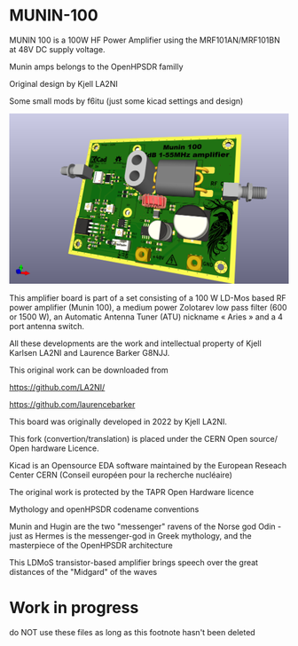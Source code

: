 # MUNIN-100
MUNIN 100 is a 100W HF Power Amplifier using the MRF101AN/MRF101BN at 48V DC supply voltage.

Munin amps belongs to the OpenHPSDR familly

Original design by Kjell LA2NI

Some small mods by f6itu (just some kicad settings and design)


![Munin, a 100W HF linear amplifier](https://github.com/F6ITU/K_Munin100_Fork/blob/main/MUNIN%20100-B.png)

This amplifier board is part of a set consisting of a 100 W LD-Mos based RF power amplifier (Munin 100), 
a medium power Zolotarev low pass filter (600 or 1500 W), an Automatic Antenna Tuner (ATU) nickname « Aries » 
and a 4 port antenna switch.

All these developments are the work and intellectual property of Kjell Karlsen LA2NI and Laurence Barker G8NJJ.

This original work can be downloaded from

https://github.com/LA2NI/

https://github.com/laurencebarker


This board was originally developed in 2022 by Kjell LA2NI.

This fork (convertion/translation) is placed under the CERN Open source/ Open hardware Licence.

Kicad is an Opensource EDA software maintained by the European Reseach Center CERN (Conseil européen pour la recherche nucléaire)

The original work is protected by the TAPR Open Hardware licence

Mythology and openHPSDR codename conventions

Munin and Hugin are the two "messenger" ravens of the Norse god Odin - just as Hermes is the messenger-god in Greek mythology, 
and the masterpiece of the OpenHPSDR architecture 

This LDMoS transistor-based amplifier brings speech over the great distances of the "Midgard" of the waves


# Work in progress
do NOT use these files as long as this footnote hasn't been deleted

